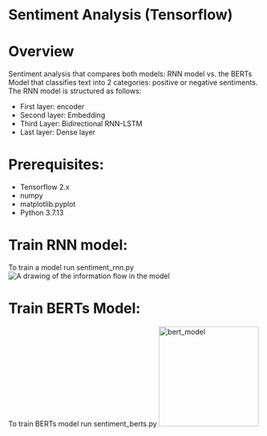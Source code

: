 # Sentiment Analysis (Tensorflow)

# Overview
Sentiment analysis that compares both models: RNN model vs. the BERTs Model that classifies text into 2 categories: positive or negative sentiments. The RNN model is structured as follows:
- First layer: encoder
- Second layer: Embedding
- Third Layer: Bidirectional RNN-LSTM
- Last layer: Dense layer

# Prerequisites:
- Tensorflow 2.x
- numpy
- matplotlib.pyplot
- Python 3.7.13

# Train RNN model: 
To train a model run sentiment_rnn.py
![A drawing of the information flow in the model](https://github.com/tensorflow/text/blob/master/docs/tutorials/images/bidirectional.png?raw=1)

# Train BERTs Model:
To train BERTs model run sentiment_berts.py
<img width="199" alt="bert_model" src="https://user-images.githubusercontent.com/84884991/183482796-c629aecb-3da9-453c-8572-5c726c9d8559.PNG">


